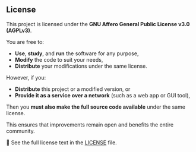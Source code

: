 ## License

This project is licensed under the **GNU Affero General Public License v3.0 (AGPLv3)**.

You are free to:
- **Use**, **study**, and **run** the software for any purpose,
- **Modify** the code to suit your needs,
- **Distribute** your modifications under the same license.

However, if you:
- **Distribute** this project or a modified version, or
- **Provide it as a service over a network** (such as a web app or GUI tool),

Then you **must also make the full source code available** under the same license.

This ensures that improvements remain open and benefits the entire community.

🔗 See the full license text in the [LICENSE](./LICENSE) file.
